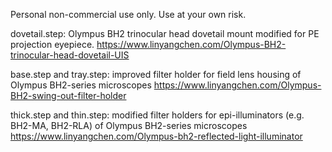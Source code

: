 Personal non-commercial use only. Use at your own risk.

dovetail.step: Olympus BH2 trinocular head dovetail mount modified for PE projection eyepiece.
https://www.linyangchen.com/Olympus-BH2-trinocular-head-dovetail-UIS

base.step and tray.step: improved filter holder for field lens housing of Olympus BH2-series microscopes
https://www.linyangchen.com/Olympus-BH2-swing-out-filter-holder

thick.step and thin.step: modified filter holders for epi-illuminators (e.g. BH2-MA, BH2-RLA) of Olympus BH2-series microscopes
https://www.linyangchen.com/Olympus-bh2-reflected-light-illuminator
